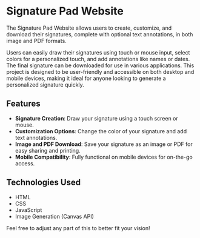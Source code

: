 # Signature Pad Website

The Signature Pad Website allows users to create, customize, and download their signatures, complete with optional text annotations, in both image and PDF formats.

Users can easily draw their signatures using touch or mouse input, select colors for a personalized touch, and add annotations like names or dates. The final signature can be downloaded for use in various applications. This project is designed to be user-friendly and accessible on both desktop and mobile devices, making it ideal for anyone looking to generate a personalized signature quickly.

## Features

- **Signature Creation**: Draw your signature using a touch screen or mouse.
- **Customization Options**: Change the color of your signature and add text annotations.
- **Image and PDF Download**: Save your signature as an image or PDF for easy sharing and printing.
- **Mobile Compatibility**: Fully functional on mobile devices for on-the-go access.

## Technologies Used

- HTML
- CSS
- JavaScript
- Image Generation (Canvas API) 

Feel free to adjust any part of this to better fit your vision!
